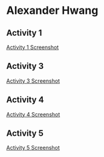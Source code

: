 # Alexander Hwang 

## Activity 1 
[Activity 1 Screenshot](/Screenshots/screenshot_1.png)

## Activity 3
[Activity 3 Screenshot](/Screenshots/screenshot_3.png)

## Activity 4
[Activity 4 Screenshot](/Screenshots/screenshot_4.png)

## Activity 5
[Activity 5 Screenshot](/Screenshots/screenshot_5.png)